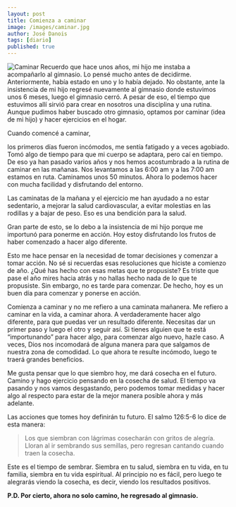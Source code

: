 ```yaml
---
layout: post
title: Comienza a caminar
image: /images/caminar.jpg
author: José Danois
tags: [diario]
published: true
---
```

![Caminar](/images/caminar.jpg)
Recuerdo que hace unos años, mi hijo me instaba a acompañarlo al gimnasio. Lo pensé mucho antes de decidirme. Anteriormente, había estado en uno y lo había dejado. No obstante, ante la insistencia de mi hijo regresé nuevamente al gimnasio donde estuvimos unos 6 meses, luego el gimnasio cerró. A pesar de eso, el tiempo que estuvimos allí sirvió para crear en nosotros una disciplina y una rutina. Aunque pudimos haber buscado otro gimnasio, optamos por caminar (idea de mi hijo) y hacer ejercicios en el hogar.

Cuando comencé a caminar,

los primeros días fueron incómodos, me sentía fatigado y a veces agobiado. Tomó algo de tiempo para que mi cuerpo se adaptara, pero caí en tiempo. De eso ya han pasado varios años y nos hemos acostumbrado a la rutina de caminar en las mañanas. Nos levantamos a las 6:00 am y a las 7:00 am estamos en ruta. Caminamos unos 50 minutos. Ahora lo podemos hacer con mucha facilidad y disfrutando del entorno.

Las caminatas de la mañana y el ejercicio me han ayudado a no estar sedentario, a mejorar la salud cardiovascular, a evitar molestias en las rodillas y a bajar de peso. Eso es una bendición para la salud.

Gran parte de esto, se lo debo a la insistencia de mi hijo porque me importunó para ponerme en acción. Hoy estoy disfrutando los frutos de haber comenzado a hacer algo diferente.

Esto me hace pensar en la necesidad de tomar decisiones y comenzar a tomar acción. No sé si recuerdas esas resoluciones que hiciste a comienzo de año. ¿Qué has hecho con esas metas que te propusiste? Es triste que pase el año mires hacia atrás y no hallas hecho nada de lo que te propusiste. Sin embargo, no es tarde para comenzar. De hecho, hoy es un buen día para comenzar y ponerse en acción.

Comienza a caminar y no me refiero a una caminata mañanera. Me refiero a caminar en la vida, a caminar ahora. A verdaderamente hacer algo diferente, para que puedas ver un resultado diferente. Necesitas dar un primer paso y luego el otro y seguir así. Si tienes alguien que te está “importunando” para hacer algo, para comenzar algo nuevo, hazle caso. A veces, Dios nos incomodará de alguna manera para que salgamos de nuestra zona de comodidad. Lo que ahora te resulte incómodo, luego te traerá grandes beneficios.

Me gusta pensar que lo que siembro hoy, me dará cosecha en el futuro. Camino y hago ejercicio pensando en la cosecha de salud. El tiempo va pasando y nos vamos desgastando, pero podemos tomar medidas y hacer algo al respecto para estar de la mejor manera posible ahora y más adelante.

Las acciones que tomes hoy definirán tu futuro. El salmo 126:5-6 lo dice de esta manera:

>Los que siembran con lágrimas cosecharán con gritos de alegría. Lloran al ir sembrando sus semillas, pero regresan cantando cuando traen la cosecha.

Este es el tiempo de sembrar. Siembra en tu salud, siembra en tu vida, en tu familia, siembra en tu vida espiritual. Al principio no es fácil, pero luego te alegrarás viendo la cosecha, es decir, viendo los resultados positivos.

**P.D. Por cierto, ahora no solo camino, he regresado al gimnasio.**
